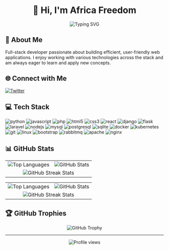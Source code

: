 <div align="center">
<h1>👋 Hi, I'm Africa Freedom</h1>

<img src="https://readme-typing-svg.herokuapp.com?font=Fira+Code&weight=600&size=24&duration=3000&pause=1000&color=1F6FEB&center=true&vCenter=true&width=600&lines=Full-Stack+Developer;Web+Application+Specialist;Problem+Solver;System+Engineer;DevOps+Practitioner;Cloud+Computing+Advocate;Software+Architect" alt="Typing SVG" />
</div>

## 💫 About Me
Full-stack developer passionate about building efficient, user-friendly web applications. I enjoy working with various technologies across the stack and am always eager to learn and apply new concepts.

## 🌐 Connect with Me
<div align="left">
  <a href="https://twitter.com/africa_ja17" target="_blank">
    <img src="https://img.shields.io/badge/Twitter-1DA1F2?style=flat-square&logo=twitter&logoColor=white" alt="Twitter" />
  </a>
</div>

## 💻 Tech Stack
<div align="left">
<img src="https://img.shields.io/badge/Python-3776AB?style=flat-square&logo=python&logoColor=white" alt="python" />
<img src="https://img.shields.io/badge/JavaScript-F7DF1E?style=flat-square&logo=javascript&logoColor=black" alt="javascript" />
<img src="https://img.shields.io/badge/PHP-777BB4?style=flat-square&logo=php&logoColor=white" alt="php" />
<img src="https://img.shields.io/badge/HTML5-E34F26?style=flat-square&logo=html5&logoColor=white" alt="html5" />
<img src="https://img.shields.io/badge/CSS3-1572B6?style=flat-square&logo=css3&logoColor=white" alt="css3" />
<img src="https://img.shields.io/badge/React-20232A?style=flat-square&logo=react&logoColor=61DAFB" alt="react" />
<img src="https://img.shields.io/badge/Django-092E20?style=flat-square&logo=django&logoColor=white" alt="django" />
<img src="https://img.shields.io/badge/Flask-000000?style=flat-square&logo=flask&logoColor=white" alt="flask" />
<img src="https://img.shields.io/badge/Laravel-FF2D20?style=flat-square&logo=laravel&logoColor=white" alt="laravel" />
<img src="https://img.shields.io/badge/Node.js-43853D?style=flat-square&logo=node.js&logoColor=white" alt="nodejs" />
<img src="https://img.shields.io/badge/MySQL-00000F?style=flat-square&logo=mysql&logoColor=white" alt="mysql" />
<img src="https://img.shields.io/badge/PostgreSQL-316192?style=flat-square&logo=postgresql&logoColor=white" alt="postgresql" />
<img src="https://img.shields.io/badge/SQLite-07405E?style=flat-square&logo=sqlite&logoColor=white" alt="sqlite" />
<img src="https://img.shields.io/badge/Docker-2496ED?style=flat-square&logo=docker&logoColor=white" alt="docker" />
<img src="https://img.shields.io/badge/Kubernetes-326CE5?style=flat-square&logo=kubernetes&logoColor=white" alt="kubernetes" />
<img src="https://img.shields.io/badge/Git-F05032?style=flat-square&logo=git&logoColor=white" alt="git" />
<img src="https://img.shields.io/badge/Linux-FCC624?style=flat-square&logo=linux&logoColor=black" alt="linux" />
<img src="https://img.shields.io/badge/Bootstrap-563D7C?style=flat-square&logo=bootstrap&logoColor=white" alt="bootstrap" />
<img src="https://img.shields.io/badge/RabbitMQ-FF6600?style=flat-square&logo=rabbitmq&logoColor=white" alt="rabbitmq" />
<img src="https://img.shields.io/badge/Apache-D22128?style=flat-square&logo=apache&logoColor=white" alt="apache" />
<img src="https://img.shields.io/badge/Nginx-009639?style=flat-square&logo=nginx&logoColor=white" alt="nginx" />
</div>

## 📊 GitHub Stats
<div align="center">
    <table>
        <tr>
            <td>
                <img src="https://github-readme-stats.vercel.app/api/top-langs/?username=jataz&theme=default&hide_border=true&layout=compact" alt="Top Languages" />
            </td>
            <td>
                <img src="https://github-readme-stats.vercel.app/api?username=jataz&theme=default&hide_border=true&include_all_commits=true&count_private=true" alt="GitHub Stats" />
            </td>
        </tr>
        <tr>
            <td colspan="2" align="center">
                <img src="https://github-readme-streak-stats.herokuapp.com/?user=jataz&theme=default&hide_border=true" alt="GitHub Streak Stats" />
            </td>
        </tr>
    </table>
</div>

<div align="center">
    <table>
        <tr>
            <td>
                <picture>
                    <source media="(prefers-color-scheme: dark)" srcset="https://github-readme-stats.vercel.app/api/top-langs/?username=jataz&theme=dark&hide_border=true&layout=compact&bg_color=00000000&text_color=ffffff" />
                    <source media="(prefers-color-scheme: light)" srcset="https://github-readme-stats.vercel.app/api/top-langs/?username=jataz&theme=default&hide_border=true&layout=compact" />
                    <img src="https://github-readme-stats.vercel.app/api/top-langs/?username=jataz&theme=default&hide_border=true&layout=compact" alt="Top Languages" />
                </picture>
            </td>
            <td>
                <picture>
                    <source media="(prefers-color-scheme: dark)" srcset="https://github-readme-stats.vercel.app/api?username=jataz&theme=dark&hide_border=true&include_all_commits=true&count_private=true&bg_color=00000000&text_color=ffffff" />
                    <source media="(prefers-color-scheme: light)" srcset="https://github-readme-stats.vercel.app/api?username=jataz&theme=default&hide_border=true&include_all_commits=true&count_private=true" />
                    <img src="https://github-readme-stats.vercel.app/api?username=jataz&theme=default&hide_border=true&include_all_commits=true&count_private=true" alt="GitHub Stats" />
                </picture>
            </td>
        </tr>
        <tr>
            <td colspan="2" align="center">
                <picture>
                    <source media="(prefers-color-scheme: dark)" srcset="https://github-readme-streak-stats.herokuapp.com/?user=jataz&theme=dark&hide_border=true&background=00000000&currStreakLabel=ffffff&sideLabels=ffffff&dates=ffffff" />
                    <source media="(prefers-color-scheme: light)" srcset="https://github-readme-streak-stats.herokuapp.com/?user=jataz&theme=default&hide_border=true" />
                    <img src="https://github-readme-streak-stats.herokuapp.com/?user=jataz&theme=default&hide_border=true" alt="GitHub Streak Stats" />
                </picture>
            </td>
        </tr>
    </table>
</div>

## 🏆 GitHub Trophies
<div align="center">
  <img src="https://github-profile-trophy.vercel.app/?username=jataz&theme=discord&no-frame=true&no-bg=true&margin-w=4" alt="GitHub Trophy" />
</div>

---
<div align="center">
  <img src="https://komarev.com/ghpvc/?username=jataz&style=flat-square&color=2F495B" alt="Profile views" />
</div>

